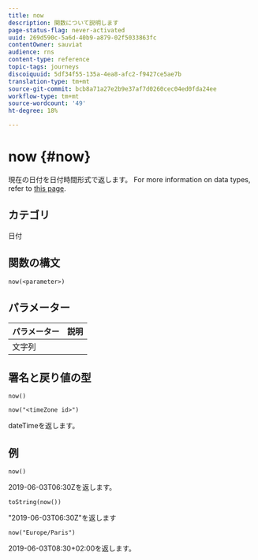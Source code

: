 ```yaml
---
title: now
description: 関数について説明します
page-status-flag: never-activated
uuid: 269d590c-5a6d-40b9-a879-02f5033863fc
contentOwner: sauviat
audience: rns
content-type: reference
topic-tags: journeys
discoiquuid: 5df34f55-135a-4ea8-afc2-f9427ce5ae7b
translation-type: tm+mt
source-git-commit: bcb8a71a27e2b9e37af7d0260cec04ed0fda24ee
workflow-type: tm+mt
source-wordcount: '49'
ht-degree: 18%

---
```



# now {#now}

現在の日付を日付時間形式で返します。 For more information on data types, refer to [this page](../expression/data-types.md).

## カテゴリ

日付

## 関数の構文

`now(<parameter>)`

## パラメーター

| パラメーター | 説明 |
|--- |--- |
| 文字列 |  |

## 署名と戻り値の型

`now()`

`now("<timeZone id>")`

dateTimeを返します。

## 例

`now()`

2019-06-03T06:30Zを返します。

`toString(now())`

&quot;2019-06-03T06:30Z&quot;を返します

`now("Europe/Paris")`

2019-06-03T08:30+02:00を返します。